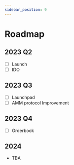 ```yaml
---
sidebar_position: 9
---
```


# Roadmap

## 2023 Q2

- [ ] Launch
- [ ] IDO

## 2023 Q3

- [ ] Launchpad
- [ ] AMM protocol Improvement

## 2023 Q4

- [ ] Orderbook

## 2024

- TBA
